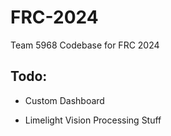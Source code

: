 # FRC-2024

Team 5968 Codebase for FRC 2024 

## Todo:

- Custom Dashboard

- Limelight Vision Processing Stuff
